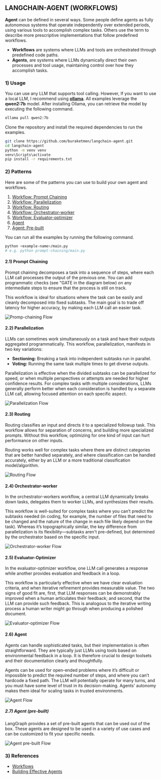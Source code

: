 ## LANGCHAIN-AGENT (WORKFLOWS)

**Agent** can be defined in several ways. Some people define agents as fully autonomous systems that operate independently over extended periods, using various tools to accomplish complex tasks. Others use the term to describe more prescriptive implementations that follow predefined workflows.

- **Workflows** are systems where LLMs and tools are orchestrated through predefined code paths.
- **Agents**, are systems where LLMs dynamically direct their own processes and tool usage, maintaining control over how they accomplish tasks.

### 1) Usage

You can use any LLM that supports tool calling. However, If you want to use a local LLM, I recommend using **[ollama](https://ollama.com/)**. All examples leverage the **qwen2:7b** model. After installing Ollama, you can retrieve the model by executing the following command.

```bash
ollama pull qwen2:7b
```

Clone the repository and install the required dependencies to run the examples.

```bash
git clone https://github.com/buraketmen/langchain-agent.git
cd langchain-agent
python -m venv venv
venv\Scripts\activate
pip install -r requirements.txt
```

### 2) Patterns

Here are some of the patterns you can use to build your own agent and workflows.

1. [Workflow: Prompt Chaining](./prompt-chaining/main.py)
2. [Workflow: Parallelization](./parallelization/main.py)
3. [Workflow: Routing](./routing/main.py)
4. [Workflow: Orchestrator-worker](./orchestrator-worker/main.py)
5. [Workflow: Evaluator-optimizer](./evaluator-optimizer/main.py)
6. [Agent](./agent/main.py)
7. [Agent: Pre-built](./agent-prebuilt/main.py)

You can run all the examples by running the following command.

```bash
python <example-name>/main.py
# e.g. python prompt-chaining/main.py
```

#### 2.1) Prompt Chaining

Prompt chaining decomposes a task into a sequence of steps, where each LLM call processes the output of the previous one. You can add programmatic checks (see "GATE in the diagram below) on any intermediate steps to ensure that the process is still on track.

This workflow is ideal for situations where the task can be easily and cleanly decomposed into fixed subtasks. The main goal is to trade off latency for higher accuracy, by making each LLM call an easier task.

![Promp-chaining Flow](./prompt-chaining/flow.png)

#### 2.2) Parallelization

LLMs can sometimes work simultaneously on a task and have their outputs aggregated programmatically. This workflow, parallelization, manifests in two key variations:

- **Sectioning:** Breaking a task into independent subtasks run in parallel.
- **Voting:** Running the same task multiple times to get diverse outputs.

Parallelization is effective when the divided subtasks can be parallelized for speed, or when multiple perspectives or attempts are needed for higher confidence results. For complex tasks with multiple considerations, LLMs generally perform better when each consideration is handled by a separate LLM call, allowing focused attention on each specific aspect.

![Parallelization Flow](./parallelization/flow.png)

#### 2.3) Routing

Routing classifies an input and directs it to a specialized followup task. This workflow allows for separation of concerns, and building more specialized prompts. Without this workflow, optimizing for one kind of input can hurt performance on other inputs.

Routing works well for complex tasks where there are distinct categories that are better handled separately, and where classification can be handled accurately, either by an LLM or a more traditional classification model/algorithm.

![Routing Flow](./routing/flow.png)

#### 2.4) Orchestrator-worker

In the orchestrator-workers workflow, a central LLM dynamically breaks down tasks, delegates them to worker LLMs, and synthesizes their results.

This workflow is well-suited for complex tasks where you can’t predict the subtasks needed (in coding, for example, the number of files that need to be changed and the nature of the change in each file likely depend on the task). Whereas it’s topographically similar, the key difference from parallelization is its flexibility—subtasks aren't pre-defined, but determined by the orchestrator based on the specific input.

![Orchestrator-worker Flow](./orchestrator-worker/flow.png)

#### 2.5) Evaluator-Optimizer

In the evaluator-optimizer workflow, one LLM call generates a response while another provides evaluation and feedback in a loop.

This workflow is particularly effective when we have clear evaluation criteria, and when iterative refinement provides measurable value. The two signs of good fit are, first, that LLM responses can be demonstrably improved when a human articulates their feedback; and second, that the LLM can provide such feedback. This is analogous to the iterative writing process a human writer might go through when producing a polished document.

![Evaluator-optimizer Flow](./evaluator-optimizer/flow.png)

#### 2.6) Agent

Agents can handle sophisticated tasks, but their implementation is often straightforward. They are typically just LLMs using tools based on environmental feedback in a loop. It is therefore crucial to design toolsets and their documentation clearly and thoughtfully.

Agents can be used for open-ended problems where it’s difficult or impossible to predict the required number of steps, and where you can’t hardcode a fixed path. The LLM will potentially operate for many turns, and you must have some level of trust in its decision-making. Agents' autonomy makes them ideal for scaling tasks in trusted environments.

![Agent Flow](./agent/flow.png)

##### 2.7) Agent (pre-built)

LangGraph provides a set of pre-built agents that can be used out of the box. These agents are designed to be used in a variety of use cases and can be customized to fit your specific needs.

![Agent pre-built Flow](./agent-prebuilt/flow.png)

### 3) References

- [Workflows](https://langchain-ai.github.io/langgraph/tutorials/workflows/)
- [Building Effective Agents](https://www.anthropic.com/research/building-effective-agents)
